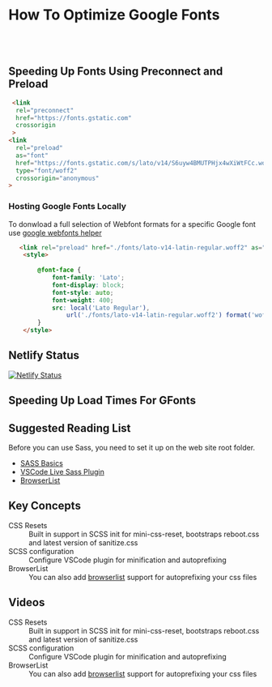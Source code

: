 
# How To Optimize Google Fonts
<br/><br/>
## Speeding Up Fonts Using Preconnect and Preload
```html
 <link 
  rel="preconnect" 
  href="https://fonts.gstatic.com" 
  crossorigin
 >
<link 
  rel="preload" 
  as="font" 
  href="https://fonts.gstatic.com/s/lato/v14/S6uyw4BMUTPHjx4wXiWtFCc.woff2" 
  type="font/woff2"
  crossorigin="anonymous"
>
```

### Hosting Google Fonts Locally
To donwload a full selection of Webfont formats for a specific Google font use <a href="https://google-webfonts-helper.herokuapp.com/fonts">google webfonts helper</a> 

```html
   <link rel="preload" href="./fonts/lato-v14-latin-regular.woff2" as="font" crossorigin>
    <style>
      
        @font-face {
            font-family: 'Lato';
            font-display: block;
            font-style: auto;
            font-weight: 400;
            src: local('Lato Regular'),
                url('./fonts/lato-v14-latin-regular.woff2') format('woff2');
        }
    </style>
```

 
## Netlify Status
[![Netlify Status](https://api.netlify.com/api/v1/badges/bb8f2a9e-893b-46d5-ba91-7dd8376a67d5/deploy-status)](https://app.netlify.com/sites/fastfont/deploys)

## Speeding Up Load Times For GFonts
 <link rel="preconnect" href="https://fonts.gstatic.com" crossorigin>
    <link rel="preload" as="font" href="https://fonts.gstatic.com/s/lato/v14/S6uyw4BMUTPHjx4wXiWtFCc.woff2" type="font/woff2"
        crossorigin="anonymous">
    <link rel="preload" as="font" href="https://fonts.gstatic.com/s/lato/v14/S6u9w4BMUTPHh6UVSwiPGQ3q5d0.woff2" type="font/woff2"
        crossorigin="anonymous">
    <link href="https://fonts.googleapis.com/css?family=Lato:400,700" rel="stylesheet">

## Suggested Reading List
Before you can use Sass, you need to set it up on the web site root folder.
- [SASS Basics](https://sass-lang.com/guide)
- [VSCode Live Sass Plugin](https://marketplace.visualstudio.com/items?itemName=ritwickdey.live-sass)
- [BrowserList](https://github.com/browserslist/browserslist)

## Key Concepts
<dl>
  <dt>CSS Resets</dt>
   <dd> Built in support in SCSS init for mini-css-reset, bootstraps reboot.css and latest version of sanitize.css</dd>
  <dt>SCSS configuration</dt>
   <dd>Configure VSCode plugin for minification and autoprefixing</dd>
  <dt>BrowserList</dt>
   <dd>You can also add <a href="https://github.com/browserslist/browserslist">browserlist</a> support for autoprefixing your css files </dd>
</dl>

## Videos
<dl>
  <dt>CSS Resets</dt>
   <dd> Built in support in SCSS init for mini-css-reset, bootstraps reboot.css and latest version of sanitize.css</dd>
  <dt>SCSS configuration</dt>
   <dd>Configure VSCode plugin for minification and autoprefixing</dd>
  <dt>BrowserList</dt>
   <dd>You can also add <a href="https://github.com/browserslist/browserslist">browserlist</a> support for autoprefixing your css files </dd>
</dl>

 
